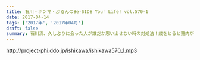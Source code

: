 ```yaml
---
title: 石川・ホンマ・ぶるんのBe-SIDE Your Life! vol.570-1
date: 2017-04-14
tags: ['2017年', '2017年04月']
draft: false
summary: 石川流、久しぶりに会った人が誰だか思い出せない時の対処法！歳をとると贅肉が落ちにくくなってくるそうです。SAITO
---
```


http://project-phi.ddo.jp/ishikawa/ishikawa570_1.mp3
